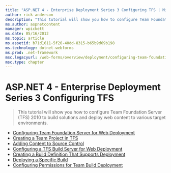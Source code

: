 ```yaml
---
title: "ASP.NET 4 - Enterprise Deployment Series 3 Configuring TFS | Microsoft Docs"
author: rick-anderson
description: "This tutorial will show you how to configure Team Foundation Server (TFS) 2010 to build solutions and deploy web content to various target environments."
ms.author: aspnetcontent
manager: wpickett
ms.date: 05/16/2012
ms.topic: article
ms.assetid: b71d1611-5f26-40dd-8315-b65b9d69b198
ms.technology: dotnet-webforms
ms.prod: .net-framework
msc.legacyurl: /web-forms/overview/deployment/configuring-team-foundation-server-for-web-deployment
msc.type: chapter
---
```

ASP.NET 4 - Enterprise Deployment Series 3 Configuring TFS
====================
> This tutorial will show you how to configure Team Foundation Server (TFS) 2010 to build solutions and deploy web content to various target environments.


- [Configuring Team Foundation Server for Web Deployment](configuring-team-foundation-server-for-web-deployment.md)
- [Creating a Team Project in TFS](creating-a-team-project-in-tfs.md)
- [Adding Content to Source Control](adding-content-to-source-control.md)
- [Configuring a TFS Build Server for Web Deployment](configuring-a-tfs-build-server-for-web-deployment.md)
- [Creating a Build Definition That Supports Deployment](creating-a-build-definition-that-supports-deployment.md)
- [Deploying a Specific Build](deploying-a-specific-build.md)
- [Configuring Permissions for Team Build Deployment](configuring-permissions-for-team-build-deployment.md)